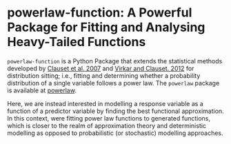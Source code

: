 # powerlaw-function: A Powerful Package for Fitting and Analysing Heavy-Tailed Functions

`powerlaw-function` is a Python Package that extends the statistical methods developed by [Clauset et al. 2007](https://arxiv.org/abs/0706.1062) and [Virkar and Clauset. 2012](https://arxiv.org/abs/1208.3524) for distribution sitting; i.e., fitting and determining whether a probability distribution of a single variable follows a power law.</b>
The `powerlaw` package is available at [powerlaw](https://github.com/jeffalstott/powerlaw/tree/master).

Here, we are instead interested in modelling a response variable as a function of a predictor variable by finding the best functional approximation. In this context, were fitting power law functions to generated functions, which is closer to the realm of approximation theory and deterministic modelling as opposed to probabilistic (or stochastic) modelling approaches.
